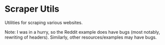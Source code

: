 # Scraper Utils
Utilities for scraping various websites.

Note: I was in a hurry, so the Reddit example does have bugs (most notably, rewriting of headers).
Similarly, other resources/examples may have bugs.
